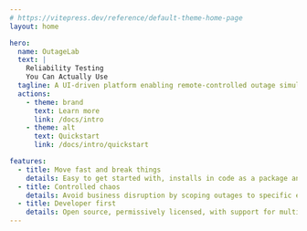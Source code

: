 ```yaml
---
# https://vitepress.dev/reference/default-theme-home-page
layout: home

hero:
  name: OutageLab
  text: |
    Reliability Testing
    You Can Actually Use
  tagline: A UI-driven platform enabling remote-controlled outage simulation anywhere your code runs
  actions:
    - theme: brand
      text: Learn more
      link: /docs/intro
    - theme: alt
      text: Quickstart
      link: /docs/intro/quickstart

features:
  - title: Move fast and break things
    details: Easy to get started with, installs in code as a package and has no infrastructure requirements
  - title: Controlled chaos
    details: Avoid business disruption by scoping outages to specific environments, instances, or users
  - title: Developer first
    details: Open source, permissively licensed, with support for multiple programming languages
---
```

